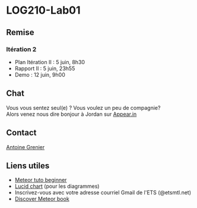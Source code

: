 # LOG210-Lab01

## Remise 

### Itération 2 
* Plan Itération II : 5 juin, 8h30
* Rapport II : 5 juin, 23h55
* Demo : 12 juin, 9h00 

## Chat 
Vous vous sentez seul(e) ? Vous voulez un peu de compagnie? <br/>
Alors venez nous dire bonjour à Jordan sur [Appear.in](https://appear.in/log210)

## Contact
[Antoine Grenier](mailto:antoine.grenier.1@ens.etsmtl.ca)

## Liens utiles

* [Meteor tuto beginner](https://www.meteor.com/install)
* [Lucid chart](https://www.lucidchart.com/pages/education/university) (pour les diagrammes)
* Inscrivez-vous avec votre adresse courriel Gmail de l'ETS (@etsmtl.net)
* [Discover Meteor book](http://web.mit.edu/~deberg/Public/Discover-Meteor.pdf)